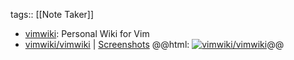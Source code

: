 tags:: [[Note Taker]]

- [vimwiki](http://vimwiki.github.io/): Personal Wiki for Vim
- [vimwiki/vimwiki](https://github.com/vimwiki/vimwiki) | [Screenshots](https://github.com/vimwiki/vimwiki?tab=readme-ov-file#screenshots)
  @@html: <a href="https://github.com/vimwiki/vimwiki/"><img src="https://github-readme-stats-astronomer.vercel.app/api/pin/?username=vimwiki&repo=vimwiki&theme=tokyonight" alt="vimwiki/vimwiki"/></a>@@
